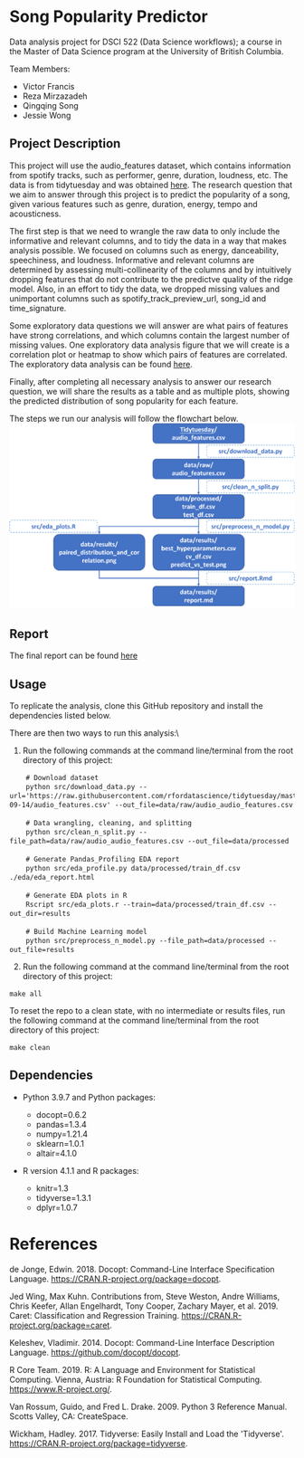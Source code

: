 
# Song Popularity Predictor

Data analysis project for DSCI 522 (Data Science workflows); a course in
the Master of Data Science program at the University of British
Columbia.

Team Members: 
* Victor Francis 
* Reza Mirzazadeh 
* Qingqing Song 
* Jessie Wong

## Project Description

This project will use the audio_features dataset, which contains
information from spotify tracks, such as performer, genre, duration,
loudness, etc. The data is from tidytuesday and was obtained
[here](https://github.com/rfordatascience/tidytuesday/blob/master/data/2021/2021-09-14/readme.md).
The research question that we aim to answer through this project is to
predict the popularity of a song, given various features such as genre,
duration, energy, tempo and acousticness.

The first step is that we need to wrangle the raw data to only include
the informative and relevant columns, and to tidy the data in a way that
makes analysis possible. We focused on columns such as energy, danceability, speechiness, and loudness. Informative and relevant columns are determined
by assessing multi-collinearity of the columns and by intuitively
dropping features that do not contribute to the predictve quality of the
ridge model. Also, in an effort to tidy the data, we dropped missing
values and unimportant columns such as spotify_track_preview_url, song_id and time_signature.

Some exploratory data questions we will answer are what pairs of
features have strong correlations, and which columns contain the largest
number of missing values. One exploratory data analysis figure that we
will create is a correlation plot or heatmap to show which pairs of
features are correlated. The exploratory data analysis can be found
[here](https://github.com/UBC-MDS/DSCI_522_Spotify_Track_Popularity_Predictor/tree/main/eda).

Finally, after completing all necessary analysis to answer our research
question, we will share the results as a table and as multiple plots,
showing the predicted distribution of song popularity for each feature.

The steps we run our analysis will follow the flowchart below.
![](flowchart.png)

## Report

The final report can be found
[here](https://github.com/UBC-MDS/DSCI_522_Spotify_Track_Popularity_Predictor/blob/main/doc/spotify-track-predictor-report.md)

## Usage

To replicate the analysis, clone this GitHub repository and install the
dependencies listed below.

There are then two ways to run this analysis:\
1. Run the following commands at the command line/terminal from the root
directory of this project:

```
    # Download dataset
    python src/download_data.py --url='https://raw.githubusercontent.com/rfordatascience/tidytuesday/master/data/2021/2021-09-14/audio_features.csv' --out_file=data/raw/audio_audio_features.csv

    # Data wrangling, cleaning, and splitting
    python src/clean_n_split.py --file_path=data/raw/audio_audio_features.csv --out_file=data/processed

    # Generate Pandas_Profiling EDA report
    python src/eda_profile.py data/processed/train_df.csv ./eda/eda_report.html

    # Generate EDA plots in R
    Rscript src/eda_plots.r --train=data/processed/train_df.csv --out_dir=results

    # Build Machine Learning model
    python src/preprocess_n_model.py --file_path=data/processed --out_file=results
```

2.  Run the following command at the command line/terminal from the root
    directory of this project:
```
make all
```

To reset the repo to a clean state, with no intermediate or results
files, run the following command at the command line/terminal from the
root directory of this project:
```
make clean
```
## Dependencies

-   Python 3.9.7 and Python packages:

    -   docopt=0.6.2
    -   pandas=1.3.4
    -   numpy=1.21.4
    -   sklearn=1.0.1
    -   altair=4.1.0

-   R version 4.1.1 and R packages:

    -   knitr=1.3
    -   tidyverse=1.3.1
    -   dplyr=1.0.7

# References

de Jonge, Edwin. 2018. Docopt: Command-Line Interface Specification
Language. <https://CRAN.R-project.org/package=docopt>.

Jed Wing, Max Kuhn. Contributions from, Steve Weston, Andre Williams,
Chris Keefer, Allan Engelhardt, Tony Cooper, Zachary Mayer, et al. 2019.
Caret: Classification and Regression Training.
<https://CRAN.R-project.org/package=caret>.

Keleshev, Vladimir. 2014. Docopt: Command-Line Interface Description
Language. <https://github.com/docopt/docopt>.

R Core Team. 2019. R: A Language and Environment for Statistical
Computing. Vienna, Austria: R Foundation for Statistical Computing.
<https://www.R-project.org/>.

Van Rossum, Guido, and Fred L. Drake. 2009. Python 3 Reference Manual.
Scotts Valley, CA: CreateSpace.

Wickham, Hadley. 2017. Tidyverse: Easily Install and Load the
'Tidyverse'. <https://CRAN.R-project.org/package=tidyverse>.
